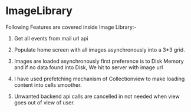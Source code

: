 # ImageLibrary
 
Following Features are covered inside Image Library:-

1. Get all events from mail url api

2. Populate home screen with all images asynchronously into a 3*3 grid.

3. Images are loaded asynchronously first preference is to Disk Memory and if no data found into Disk, 
  We hit to server with image url
 
4. I have used prefetching mechanism of Collectionview to make loading content into cells smoother.

5. Unwanted backend api calls are cancelled in not needed when view goes out of view of user.

